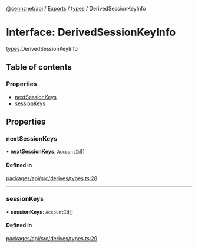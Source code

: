 [@cennznet/api](../README.md) / [Exports](../modules.md) / [types](../modules/types.md) / DerivedSessionKeyInfo

# Interface: DerivedSessionKeyInfo

[types](../modules/types.md).DerivedSessionKeyInfo

## Table of contents

### Properties

- [nextSessionKeys](types.derivedsessionkeyinfo.md#nextsessionkeys)
- [sessionKeys](types.derivedsessionkeyinfo.md#sessionkeys)

## Properties

### nextSessionKeys

• **nextSessionKeys**: `AccountId`[]

#### Defined in

[packages/api/src/derives/types.ts:28](https://github.com/cennznet/api.js/blob/1844291/packages/api/src/derives/types.ts#L28)

___

### sessionKeys

• **sessionKeys**: `AccountId`[]

#### Defined in

[packages/api/src/derives/types.ts:29](https://github.com/cennznet/api.js/blob/1844291/packages/api/src/derives/types.ts#L29)
